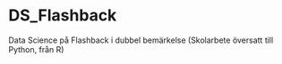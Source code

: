 # DS_Flashback
Data Science på Flashback i dubbel bemärkelse (Skolarbete översatt till Python, från R)
